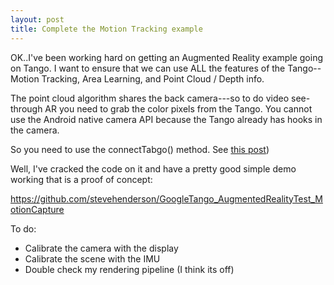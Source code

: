 ```yaml
---
layout: post
title: Complete the Motion Tracking example
---
```


OK..I've been working hard on getting an Augmented Reality example going on Tango.  I want to ensure that we can use ALL the features of the Tango--Motion Tracking, Area Learning, 
and Point Cloud / Depth info.

The point cloud algorithm shares the back camera---so to do video see-through AR you need to grab the color pixels from the Tango.  You cannot use
the Android native camera API because the Tango already has hooks in the camera.

So you need to use the connectTabgo() method.  See [this post](http://stackoverflow.com/questions/26771558/getting-color-data-in-java-tango-sdk-or-c-sdk?rq=1))

Well, I've cracked the code on it and have a pretty good simple demo working that is a proof of concept:

https://github.com/stevehenderson/GoogleTango_AugmentedRealityTest_MotionCapture

To do:

  - Calibrate the camera with the display
  - Calibrate the scene with the IMU
  - Double check my rendering pipeline (I think its off)
